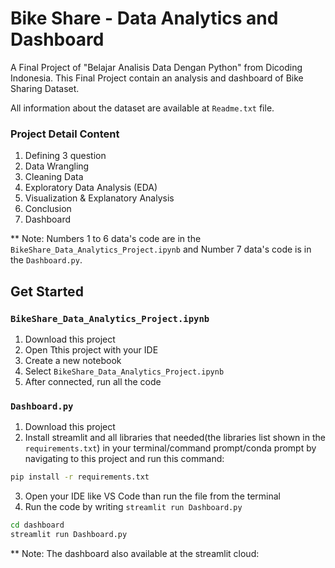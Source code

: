 # Bike Share - Data Analytics and Dashboard
A Final Project of "Belajar Analisis Data Dengan Python" from Dicoding Indonesia. This Final Project contain an analysis and dashboard of Bike Sharing Dataset.

All information about the dataset are available at `Readme.txt` file.

### Project Detail Content
1. Defining 3 question
2. Data Wrangling
3. Cleaning Data
4. Exploratory Data Analysis (EDA)
5. Visualization & Explanatory Analysis
6. Conclusion
7. Dashboard

** Note: Numbers 1 to 6 data's code are in the `BikeShare_Data_Analytics_Project.ipynb` and Number 7 data's code is in the `Dashboard.py`.

## Get Started
### `BikeShare_Data_Analytics_Project.ipynb`
1. Download this project
2. Open Tthis project with your IDE
3. Create a new notebook
4. Select `BikeShare_Data_Analytics_Project.ipynb`
5. After connected, run all the code

### `Dashboard.py`
1. Download this project
2. Install streamlit and all libraries that needed(the libraries list shown in the `requirements.txt`) in your terminal/command prompt/conda prompt by navigating to this project and run this command:

```bash
pip install -r requirements.txt
```

3. Open your IDE like VS Code than run the file from the terminal
4. Run the code by writing `streamlit run Dashboard.py`

```bash
cd dashboard
streamlit run Dashboard.py
```

** Note: The dashboard also available at the streamlit cloud: 
